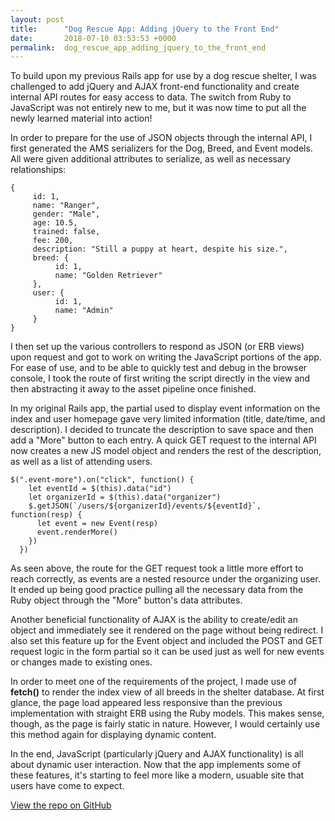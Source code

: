 ```yaml
---
layout: post
title:      "Dog Rescue App: Adding jQuery to the Front End"
date:       2018-07-10 03:53:53 +0000
permalink:  dog_rescue_app_adding_jquery_to_the_front_end
---
```



To build upon my previous Rails app for use by a dog rescue shelter, I was challenged to add jQuery and AJAX front-end functionality and create internal API routes for easy access to data. The switch from Ruby to JavaScript was not entirely new to me, but it was now time to put all the newly learned material into action!

In order to prepare for the use of JSON objects through the internal API, I first generated the AMS serializers for the Dog, Breed, and Event models. All were given additional attributes to serialize, as well as necessary relationships:
```
{
     id: 1,
     name: "Ranger",
     gender: "Male",
     age: 10.5,
     trained: false,
     fee: 200,
     description: "Still a puppy at heart, despite his size.",
     breed: {
          id: 1,
          name: "Golden Retriever"
     },
     user: {
          id: 1,
          name: "Admin"
     }
}
```
I then set up the various controllers to respond as JSON (or ERB views) upon request and got to work on writing the JavaScript portions of the app. For ease of use, and to be able to quickly test and debug in the browser console, I took the route of first writing the script directly in the view and then abstracting it away to the asset pipeline once finished.

In my original Rails app, the partial used to display event information on the index and user homepage gave very limited information (title, date/time, and description). I decided to truncate the description to save space and then add a "More" button to each entry. A quick GET request to the internal API now creates a new JS model object and renders the rest of the description, as well as a list of attending users.
```
$(".event-more").on("click", function() {
    let eventId = $(this).data("id")
    let organizerId = $(this).data("organizer")
    $.getJSON(`/users/${organizerId}/events/${eventId}`, function(resp) {
      let event = new Event(resp)
      event.renderMore()
    })
  })
```
As seen above, the route for the GET request took a little more effort to reach correctly, as events are a nested resource under the organizing user. It ended up being good practice pulling all the necessary data from the Ruby object through the "More" button's data attributes.

Another beneficial functionality of AJAX is the ability to create/edit an object and immediately see it rendered on the page without being redirect. I also set this feature up for the Event object and included the POST and GET request logic in the form partial so it can be used just as well for new events or changes made to existing ones.

In order to meet one of the requirements of the project, I made use of **fetch()** to render the index view of all breeds in the shelter database. At first glance, the page load appeared less responsive than the previous implementation with straight ERB using the Ruby models. This makes sense, though, as the page is fairly static in nature. However, I would certainly use this method again for displaying dynamic content.

In the end, JavaScript (particularly jQuery and AJAX functionality) is all about dynamic user interaction. Now that the app implements some of these features, it's starting to feel more like a modern, usuable site that users have come to expect.

[View the repo on GitHub](https://github.com/heislercreative/dog-rescue-rails)
